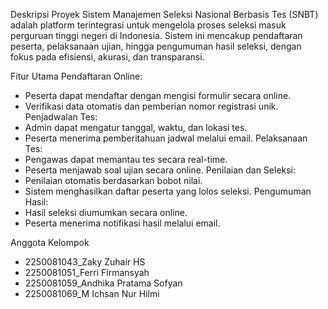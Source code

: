 Deskripsi Proyek
Sistem Manajemen Seleksi Nasional Berbasis Tes (SNBT) adalah platform terintegrasi untuk mengelola proses seleksi masuk perguruan tinggi negeri di Indonesia. Sistem ini mencakup pendaftaran peserta, pelaksanaan ujian, hingga pengumuman hasil seleksi, dengan fokus pada efisiensi, akurasi, dan transparansi.

Fitur Utama
Pendaftaran Online:
- Peserta dapat mendaftar dengan mengisi formulir secara online.
- Verifikasi data otomatis dan pemberian nomor registrasi unik.
Penjadwalan Tes:
- Admin dapat mengatur tanggal, waktu, dan lokasi tes.
- Peserta menerima pemberitahuan jadwal melalui email.
Pelaksanaan Tes:
- Pengawas dapat memantau tes secara real-time.
- Peserta menjawab soal ujian secara online.
Penilaian dan Seleksi:
- Penilaian otomatis berdasarkan bobot nilai.
- Sistem menghasilkan daftar peserta yang lolos seleksi.
Pengumuman Hasil:
- Hasil seleksi diumumkan secara online.
- Peserta menerima notifikasi hasil melalui email.
  

Anggota Kelompok
- 2250081043_Zaky Zuhair HS
- 2250081051_Ferri Firmansyah
- 2250081059_Andhika Pratama Sofyan
- 2250081069_M Ichsan Nur Hilmi
